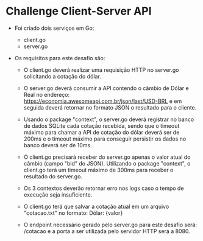 # Challenge Client-Server API

- Foi criado dois serviços em Go:
    - client.go
    - server.go
 
- Os requisitos para este desafio são:
 
    - O client.go deverá realizar uma requisição HTTP no server.go solicitando a cotação do dólar.
 
    - O server.go deverá consumir a API contendo o câmbio de Dólar e Real no endereço: https://economia.awesomeapi.com.br/json/last/USD-BRL e em seguida deverá retornar no formato JSON o resultado para o cliente.
 
    - Usando o package "context", o server.go deverá registrar no banco de dados SQLite cada cotação recebida, sendo que o timeout máximo para chamar a API de cotação do dólar deverá ser de 200ms e o timeout máximo para conseguir persistir os dados no banco deverá ser de 10ms.
 
    - O client.go precisará receber do server.go apenas o valor atual do câmbio (campo "bid" do JSON). Utilizando o package "context", o client.go terá um timeout máximo de 300ms para receber o resultado do server.go.
 
    - Os 3 contextos deverão retornar erro nos logs caso o tempo de execução seja insuficiente.
 
    - O client.go terá que salvar a cotação atual em um arquivo "cotacao.txt" no formato: Dólar: {valor}
 
    - O endpoint necessário gerado pelo server.go para este desafio será: /cotacao e a porta a ser utilizada pelo servidor HTTP será a 8080.
 
